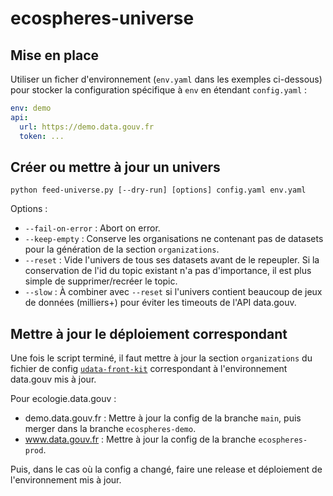 # ecospheres-universe

## Mise en place

Utiliser un ficher d'environnement (`env.yaml` dans les exemples ci-dessous) pour stocker la configuration spécifique à `env` en étendant `config.yaml` :

```yaml
env: demo
api:
  url: https://demo.data.gouv.fr
  token: ...
```

## Créer ou mettre à jour un univers

```shell
python feed-universe.py [--dry-run] [options] config.yaml env.yaml
```

Options :
- `--fail-on-error` : Abort on error.
- `--keep-empty` : Conserve les organisations ne contenant pas de datasets pour la génération de la section `organizations`.
- `--reset` : Vide l'univers de tous ses datasets avant de le repeupler. Si la conservation de l'id du topic existant n'a pas d'importance, il est plus simple de supprimer/recréer le topic.
- `--slow` : À combiner avec `--reset` si l'univers contient beaucoup de jeux de données (milliers+) pour éviter les timeouts de l'API data.gouv.


## Mettre à jour le déploiement correspondant

Une fois le script terminé, il faut mettre à jour la section `organizations` du fichier de config [`udata-front-kit`](https://github.com/opendatateam/udata-front-kit/blob/main/configs/ecospheres/config.yaml) correspondant à l'environnement data.gouv mis à jour.

Pour ecologie.data.gouv :
- demo.data.gouv.fr : Mettre à jour la config de la branche `main`, puis merger dans la branche `ecospheres-demo`.
- www.data.gouv.fr : Mettre à jour la config de la branche `ecospheres-prod`.

Puis, dans le cas où la config a changé, faire une release et déploiement de l'environnement mis à jour.
